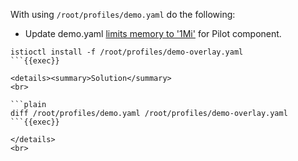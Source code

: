 With using `/root/profiles/demo.yaml` do the following:

- Update demo.yaml [limits memory to '1Mi'](https://istio.io/latest/docs/setup/install/istioctl/#display-the-configuration-of-a-profile) for Pilot component.
```plain
istioctl install -f /root/profiles/demo-overlay.yaml
```{{exec}}

<details><summary>Solution</summary>
<br>

```plain
diff /root/profiles/demo.yaml /root/profiles/demo-overlay.yaml
```{{exec}}

</details>
<br>
